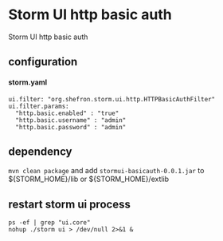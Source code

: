 # Storm UI http basic auth

Storm UI http basic auth

## configuration

#### storm.yaml
```
ui.filter: "org.shefron.storm.ui.http.HTTPBasicAuthFilter"
ui.filter.params:
  "http.basic.enabled" : "true"
  "http.basic.username" : "admin"
  "http.basic.password" : "admin"
```  
## dependency

`mvn clean package` and add `stormui-basicauth-0.0.1.jar` to ${STORM_HOME}/lib or ${STORM_HOME}/extlib

## restart storm ui process

```
ps -ef | grep "ui.core"
nohup ./storm ui > /dev/null 2>&1 &
```
